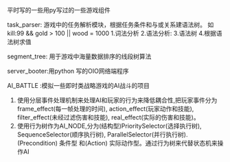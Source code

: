平时写的一些用py写过的一些游戏组件

task_parser:
    游戏中的任务解析模块，根据任务条件和与或关系建语法树。
    如 kill:99 && gold > 100 || wood = 1000
    1.词法分析 
    2.语法分析:
    3.语法树
    4.根据语法树求值

segment_tree: 用于游戏中海量数据排序的线段树算法

server_booter:用python 写的OIO网络端程序


AI_BATTLE :模拟一些即时类战略游戏的AI战斗的项目
1. 使用分层事件处理机制来处理AI和玩家的行为来降低耦合性,把玩家事件分为frame_effect(每一帧处理的时间), action_effect(玩家动作和技能), filter_effect(未经过滤伤害和技能), real_effect(实际的伤害和技能)。
2. 使用行为树作为AI_NODE,分为(结构型)PrioritySelector(选择执行树), SequenceSelector(顺序执行树), ParallelSelector(并行执行树).(Precondition) 条件型 和(Action) 实际动作型。通过行为树来代替状态机来操作AI
